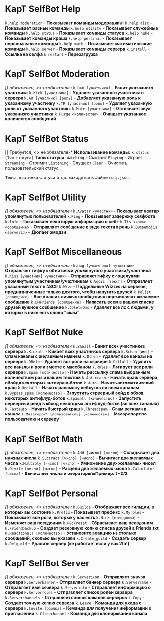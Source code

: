 # **KapT SelfBot Help**
`k.help moderation` - **Показывает команды модерации**\n
`k.help misc` - **Показывает разные команды**
`k.help utility` - **Показывает служебные команды**
`k.help status` - **Показывает команды статуса** 
`k.help nuke` - **Показывает команды краша**
`k.help personal` - **Показывает персональные команды**
`k.help math` - **Показывает математические команды**
`k.help server` - **Показывает команды сервера**
`k.install` - **Ссылка на селфа**
`k.restart` - **Перезагрузка**

# **KapT SelfBot Moderation**
*[] обязателен, <> необязателен*
`k.Ban [участника]` - **Банит указанного участника**
`k.Kick [участника]` - **Удаляет указанного участника с сервера**
`k.AR [участник] [роль]` - **Добавляет указанную роль к указанному участнику**
`k.TR [участник] [роль]` - **Удаляет указанную роль от указанного участника**
`k.Mute [участника]` - **Отключает звук указанного участника**
`k.Purge <количество>` - **Очищает указанное количество сообщений**

# **KapT SelfBot Status**
[] Требуется, <> не обязателен*
**Использование команды:**
`k.status [Тип статуса]`
**Типы статуса**:
`Watching` - Смотрит
`Playing` - Играет
`Streaming` - Стримит
`Listening` - Слушает
`Clear` - Очистить пользовательский статус

Текст, картинка  статуса и т.д. находятся в файле `cong.json`.

# **KapT SelfBot Utility**
*[] обязателен, <> необязателен*
`k.Avatar <участнк>` - **Показывает аватар упомянутых пользователей**
`k.Ping` - **Показывает задержку селфбота**
`k.Info` - **Показывает некоторую информацию о себе**
`k.Tts <язык> <сообщение>` - **Отправляет сообщение в виде текста в речь**
`k.Dumpemojis <serverid>` - **Дюпает эмодзи**

# **KapT SelfBot Miscellaneous**
*[] обязателен, <> необязателен*
`k.Hug [участника] <участник>` - **Отправляет гифку с объятиями упомянутого участника/участника**
`k.Kiss [участник] <участник>` - **Отправляет гифку с поцелуями упомянутым участникам/участникам**
`k.Ascii [текст]` - **Отправляет указанный текст в ASCII**
`k.Wizz` - **Поддельные Wizzes на сервере, предназначенные только для того, чтобы напугать друзей**
`k.Dmlist [сообщение]` - **Все в ваших личных сообщениях перечисляют желаемое сообщение**
`k.DMFriends [сообщение]` - **Написать всем в вашем списке друзей нужное сообщение**
`k.DeleteDms` - **Удаляет все лс с людьми, у которых в нике есть слово "спам"**

# **KapT SelfBot Nuke**
*[] обязателен, <> необязателен*
`k.Banall` - **Банит всех участников сервера**
`k.Kickall` - **Кикает всех участников сервера**
`k.Schan [имя]` - **Спам каналы с желаемым именем**
`k.Dchan` - **Удаляет все каналы на сервере**
`k.DRole` - **Удаляет все роли на сервере**
`k.Dellall` - **Удалить все каналы и роли вместе с массбаном**
`k.Roles` - **Логирует все роли сервера**
`k.Spam [количество]` - **Начать рассылку спама выбранным количеством раз и вашим текстом**
`k.Anticrash` - **Начать краш сервера, обойдя некоторых антикраш-ботов**
`k.Auto` - **Начать автоматический краш**
`k.Hookall` - **Начать рассылку вебхуков по всем каналам**
`k.Bypass_spam [количество]` - **Запустить серверный рейд в обход некоторых антифлуд-ботов**
`k.Spamall [количество]` - **Запустить серверный рейд в обход некоторых антифлуд-ботов (во всех каналах)**
`k.Fastauto` - **Начать быстрый краш**
`k.Threadspam` - **Спам ветками в канале**
`k.Massreport [пользователь] [количество]` - **Массрепорт по пользователю и серверу**

# **KapT SelfBot Math**
*[] обязателен, <> необязателен*
`k.Add [число] [число]` - **Складывает два нужных числа**
`k.Subtract [число] [число]` - **Вычитает два желаемых числа**
`k.Multiply [число] [число]` - **Умножение двух желаемых чисел**
`k.Divite [число] [число]` - **Раздели два желаемых числа**
`k.Calculator [числа]` - **Вычисляет числа и операторы\nПример: 7*2/2**

# **KapT SelfBot Personal**
*[] обязателен, <> необязателен*
`k.Guilds` - **Отображает все гильдии, в которых вы состоите**
`k.Prefix` - **Показывает префикс**
`k.Myroles` - **Показывает все роли, которые у вас есть**
`k.Nick [псевдоним]` - **Изменяет ваш псевдоним**
`k.Nickreset` - **Сбрасывает ваш псевдоним**
`k.Friendbackup` - **Создает резервную копию списка друзей в Friends.txt**
`k.Reactionall [количество]` - **Установите реакцию на столько сообщений, сколько вы указали**
`k.Create_guild` - **Создать сервер**
`k.Delguild` - **Удалить сервер (не работает если у вас 2fa!)**

# **KapT SelfBot Server**
*[] обязателен, <> необязателен*
`k.Servericon` - **Отправляет значок сервера**
`k.Serverbanner` - **Отправляет баннер сервера**
`k.Servername` - **Отправляет имя сервера**
`k.Serverinfo` - **Отправляет информацию о сервере**
`k.Serverroles` - **Отправляет список ролей сервера**
`k.Serverchannels` - **Отправляет список каналов серверов**
`k.Copy` - **Создает точную копию сервера**
`k.Leave` - **Команда для ухода с сервера**
`k.Invite [ссылка]` - **Команда для получения информации о приглашении**
`k.Clonechannel` - **Команда для клонирования канала**
